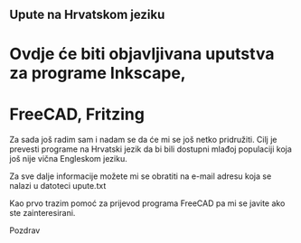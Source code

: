 ## Upute na Hrvatskom jeziku

# Ovdje će biti objavljivana uputstva za programe Inkscape,
# FreeCAD, Fritzing

Za sada još radim sam i nadam se da će mi se još netko pridružiti.
Cilj je prevesti programe na Hrvatski jezik da bi bili dostupni
mlađoj populaciji koja još nije vična Engleskom jeziku.

Za sve dalje informacije možete mi se obratiti na e-mail adresu
koja se nalazi u datoteci upute.txt

Kao prvo trazim pomoć za prijevod programa FreeCAD 
pa mi se javite ako ste zainteresirani.

Pozdrav







